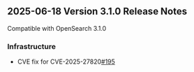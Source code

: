 ## 2025-06-18 Version 3.1.0 Release Notes

Compatible with OpenSearch 3.1.0

### Infrastructure
- CVE fix for CVE-2025-27820[#195](https://github.com/opensearch-project/opensearch-remote-metadata-sdk/pull/195)
